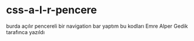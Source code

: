 # css-a-l-r-pencere
burda açılır pencereli bir navigation bar yaptım
bu kodları Emre Alper Gedik tarafınca yazıldı
